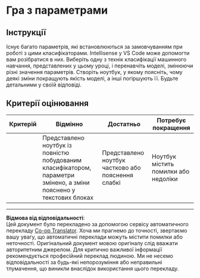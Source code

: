 <!--
CO_OP_TRANSLATOR_METADATA:
{
  "original_hash": "58dfdaf79fb73f7d34b22bdbacf57329",
  "translation_date": "2025-09-05T13:16:21+00:00",
  "source_file": "4-Classification/3-Classifiers-2/assignment.md",
  "language_code": "uk"
}
-->
# Гра з параметрами

## Інструкції

Існує багато параметрів, які встановлюються за замовчуванням при роботі з цими класифікаторами. Intellisense у VS Code може допомогти вам розібратися в них. Виберіть одну з технік класифікації машинного навчання, представлених у цьому уроці, і перенавчіть моделі, змінюючи різні значення параметрів. Створіть ноутбук, у якому поясніть, чому деякі зміни покращують якість моделі, а інші погіршують її. Будьте детальними у своїй відповіді.

## Критерії оцінювання

| Критерій | Відмінно                                                                                                               | Достатньо                                             | Потребує покращення           |
| -------- | ---------------------------------------------------------------------------------------------------------------------- | ----------------------------------------------------- | ----------------------------- |
|          | Представлено ноутбук із повністю побудованим класифікатором, параметри змінено, а зміни пояснено у текстових блоках    | Представлено ноутбук частково або пояснення слабкі    | Ноутбук містить помилки або недоліки |

---

**Відмова від відповідальності**:  
Цей документ було перекладено за допомогою сервісу автоматичного перекладу [Co-op Translator](https://github.com/Azure/co-op-translator). Хоча ми прагнемо до точності, звертаємо вашу увагу, що автоматичні переклади можуть містити помилки або неточності. Оригінальний документ мовою оригіналу слід вважати авторитетним джерелом. Для критично важливої інформації рекомендується професійний переклад людиною. Ми не несемо відповідальності за будь-які непорозуміння або неправильні тлумачення, що виникли внаслідок використання цього перекладу.